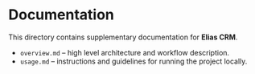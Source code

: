 # Documentation

This directory contains supplementary documentation for **Elias CRM**.

- `overview.md` &ndash; high level architecture and workflow description.
- `usage.md` &ndash; instructions and guidelines for running the project locally.

